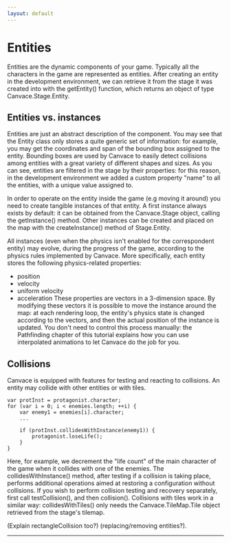```yaml
---
layout: default
---
```


# Entities
Entities are the dynamic components of your game. Typically all the characters in the game are represented as entities.
After creating an entity in the development environment, we can retrieve it from the stage it was created into with the getEntity() function, which returns an object
of type Canvace.Stage.Entity.

## Entities vs. instances
Entities are just an abstract description of the component. You may see that the Entity class only stores a quite generic set of information: for example,
you may get the coordinates and span of the bounding box assigned to the entity. Bounding boxes are used by Canvace to easily detect collisions among entities with a great
variety of different shapes and sizes.
As you can see, entities are filtered in the stage by their properties: for this reason, in the development environment we added a custom property "name"
to all the entities, with a unique value assigned to.

In order to operate on the entity inside the game (e.g moving it around) you need to create tangible instances of that entity. A first instance always exists by
default: it can be obtained from the Canvace.Stage object, calling the getInstance() method. Other instances can be created and placed on the map with the
createInstance() method of Stage.Entity.

All instances (even when the physics isn't enabled for the correspondent entity) may evolve, during the progress of the game, according to the physics rules
implemented by Canvace. More specifically, each entity stores the following physics-related properties:
- position
- velocity
- uniform velocity
- acceleration
These properties are vectors in a 3-dimension space. By modifying these vectors it is possible to move the instance around the map: at each rendering loop, the
entity's physics state is changed according to the vectors, and then the actual position of the instance is updated. You don't need to control this process manually:
the Pathfinding chapter of this tutorial explains how you can use interpolated animations to let Canvace do the job for you.

## Collisions
Canvace is equipped with features for testing and reacting to collisions. An entity may collide with other entities or with tiles.

    var protInst = protagonist.character;
    for (var i = 0; i < enemies.length; ++i) {
        var enemy1 = enemies[i].character;
        ...

        if (protInst.collidesWithInstance(enemy1)) {
            protagonist.loseLife();
        }
    }
    
Here, for example, we decrement the "life count" of the main character of the game when it collides with one of the enemies. The collidesWithInstance()
method, after testing if a collision is taking place, performs additional operations aimed at restoring a configuration without collisions. If you wish to perform
collision testing and recovery separately, first call testCollision(), and then collision().
Collisions with tiles work in a similar way: collidesWithTiles() only needs the Canvace.TileMap.Tile object retrieved from the stage's tilemap.

(Explain rectangleCollision too?)
(replacing/removing entities?).

----------------------------